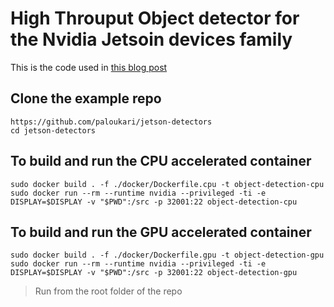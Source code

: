 # High Throuput Object detector for the Nvidia Jetsoin devices family 

This is the code used in [this blog post](http://havedatawilltrain.com/three-threads-to-perdido)

## Clone the example repo
```
https://github.com/paloukari/jetson-detectors
cd jetson-detectors
```

## To build and run the CPU accelerated container
```
sudo docker build . -f ./docker/Dockerfile.cpu -t object-detection-cpu
sudo docker run --rm --runtime nvidia --privileged -ti -e DISPLAY=$DISPLAY -v "$PWD":/src -p 32001:22 object-detection-cpu
```


## To build and run the GPU accelerated container
```
sudo docker build . -f ./docker/Dockerfile.gpu -t object-detection-gpu
sudo docker run --rm --runtime nvidia --privileged -ti -e DISPLAY=$DISPLAY -v "$PWD":/src -p 32001:22 object-detection-gpu
```

> Run from the root folder of the repo
